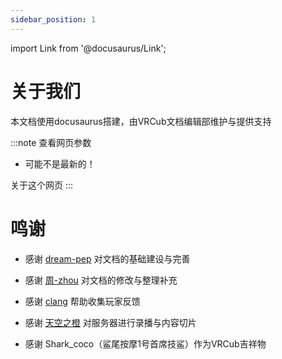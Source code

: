 ```yaml
---
sidebar_position: 1
---
```


import Link from '@docusaurus/Link';

# 关于我们

本文档使用docusaurus搭建，由VRCub文档编辑部维护与提供支持

:::note 查看网页参数
- 可能不是最新的！
<Link className="button button--secondary button--lg" to="/about" style={{ height: 47, marginBottom: 20}}>
    关于这个网页
</Link>
:::

# 鸣谢

- 感谢 [dream-pep](https://github.com/dream-pep) 对文档的基础建设与完善

- 感谢 [周-zhou](https://github.com/WCNMSSB) 对文档的修改与整理补充

- 感谢 [clang](https://b23.tv/xQFZWtJ) 帮助收集玩家反馈

- 感谢 [天空之橙](https://b23.tv/1YOjCLm) 对服务器进行录播与内容切片

- 感谢 Shark_coco（鲨尾按摩1号首席技鲨）作为VRCub吉祥物